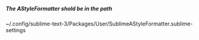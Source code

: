##### The AStyleFormatter shold be in the path 

~/.config/sublime-text-3/Packages/User/SublimeAStyleFormatter.sublime-settings
